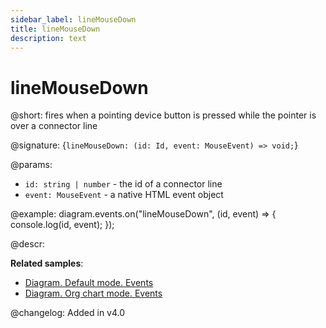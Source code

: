 ```yaml
---
sidebar_label: lineMouseDown
title: lineMouseDown
description: text
---
```


# lineMouseDown

@short: fires when a pointing device button is pressed while the pointer is over a connector line

@signature: {`lineMouseDown: (id: Id, event: MouseEvent) => void;`}

@params:
- `id: string | number` - the id of a connector line
- `event: MouseEvent` - a native HTML event object

@example:
diagram.events.on("lineMouseDown", (id, event) => {
    console.log(id, event);
});

@descr:

**Related samples**:
- [Diagram. Default mode. Events](https://snippet.dhtmlx.com/7h2hgb3g)
- [Diagram. Org chart mode. Events](https://snippet.dhtmlx.com/l38pct7c)

@changelog:
Added in v4.0
